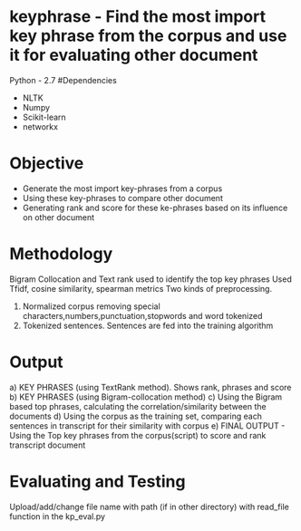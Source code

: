 # keyphrase - Find the most import key phrase from the corpus and use it for evaluating other document

Python - 2.7
#Dependencies
- NLTK
- Numpy
- Scikit-learn
- networkx

# Objective
- Generate the most import key-phrases from a corpus
- Using these key-phrases to compare other document
- Generating rank and score for these ke-phrases based on its influence on other document

# Methodology
 Bigram Collocation and Text rank used to identify the top key phrases
 Used Tfidf, cosine similarity, spearman metrics
 Two kinds of preprocessing. 
1) Normalized corpus removing special characters,numbers,punctuation,stopwords and word tokenized
2) Tokenized sentences. Sentences are fed into the training algorithm

# Output
a) KEY PHRASES (using TextRank method). Shows rank, phrases and score
b) KEY PHRASES (using Bigram-collocation method)
c) Using the Bigram based top phrases, calculating the correlation/similarity between the documents
d) Using the corpus as the training set, comparing each sentences in transcript for their similarity with corpus
e) FINAL OUTPUT - Using the Top key phrases from the corpus(script) to score and rank transcript document

# Evaluating and Testing
Upload/add/change file name with path (if in other directory) with read_file function in the kp_eval.py
